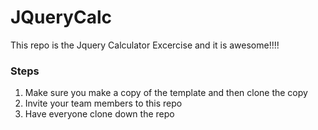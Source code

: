# JQueryCalc

This repo is the Jquery Calculator Excercise and it is awesome!!!!

### Steps
1. Make sure you make a copy of the template and then clone the copy
2. Invite your team members to this repo
3. Have everyone clone down the repo
